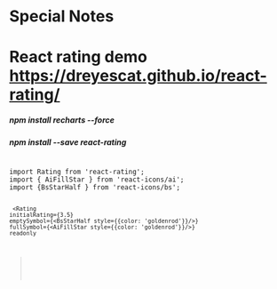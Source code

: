 
# Special Notes
# React rating demo https://dreyescat.github.io/react-rating/

##### npm install recharts --force

##### npm install --save react-rating

<code>
import Rating from 'react-rating';
import { AiFillStar } from 'react-icons/ai';
import {BsStarHalf } from 'react-icons/bs';

     <Rating
    initialRating={3.5}
    emptySymbol={<BsStarHalf style={{color: 'goldenrod'}}/>}
    fullSymbol={<AiFillStar style={{color: 'goldenrod'}}/>}
    readonly
></Rating>
</code>